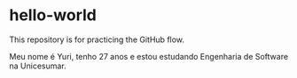 # hello-world
This repository is for practicing the GitHub flow.

Meu nome é Yuri, tenho 27 anos e estou estudando Engenharia de Software na Unicesumar.
